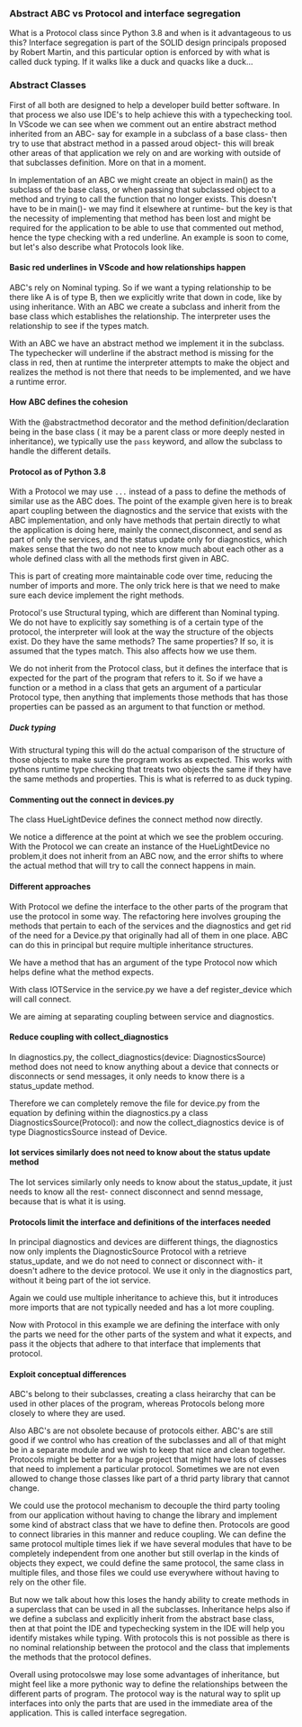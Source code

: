 ### Abstract ABC vs Protocol and interface segregation

What is a Protocol class since Python 3.8 and when is it advantageous to us this? Interface segregation is part of the SOLID design principals proposed by Robert Martin, and this particular option is enforced by with what is called duck typing. If it walks like a duck and quacks like a duck...

### Abstract Classes

First of all both are designed to help a developer build better software. In that process we also use IDE's to help achieve this with a typechecking tool. In VScode we can see when we comment out an entire abstract method inherited from an ABC- say for example in a subclass of a base class- then try to use that abstract method in a passed aroud object- this will break other areas of that application we rely on and are working with outside of that subclasses definition. More on that in a moment.

In implementation of an ABC we might create an object in main() as the subclass of the base class, or when passing that subclassed object to a method and trying to call the function that no longer exists. This doesn't have to be in main()- we may find it elsewhere at runtime- but the key is that the necessity of implementing that method has been lost and might be required for the application to be able to use that commented out method, hence the type checking with a red underline. An example is soon to come, but let's also describe what Protocols look like.

#### Basic red underlines in VScode and how relationships happen 

ABC's rely on Nominal typing. So if we want a typing relationship to be there like A is of type B, then we explicitly write that down in code, like by using inheritance. With an ABC we create a subclass and inherit from the base class which establishes the relationship. The interpreter uses the relationship to see if the types match.

With an ABC we have an abstract method we implement it in the subclass. The typechecker will underline if the abstract method is missing for the class in red, then at runtime the interpreter attempts to make the object and realizes the method is not there that needs to be implemented, and we have a runtime error. 

#### How ABC defines the cohesion

With the @abstractmethod decorator and the method definition/declaration being in the base class ( it may be a parent class or more deeply nested in inheritance), we typically use the `pass` keyword, and allow the subclass to handle the different details.

#### Protocol as of Python 3.8
With a Protocol we may use `...` instead of a pass to define the methods of similar use as the ABC does. The point of the example given here is to break apart coupling between the diagnostics and the service that exists with the ABC implementation, and only have methods that pertain directly to what the application is doing here, mainly the connect,disconnect, and send as part of only the services, and the status update only for diagnostics, which makes sense that the two do not nee to know much about each other as a whole defined class with all the methods first given in ABC. 

This is part of creating more maintainable code over time, reducing the number of imports and more. The only trick here is that we need to make sure each device implement the right methods.

Protocol's use Structural typing, which are different than Nominal typing. We do not have to explicitly say something is of a certain type of the protocol, the interpreter will look at the way the structure of the objects exist. Do they have the same methods? The same properties? If so, it is assumed that the types match. This also affects how we use them.

We do not inherit from the Protocol class, but it defines the interface that is expected for the part of the program that refers to it. So if we have a function or a method in a class that gets an argument of a particular Protocol type, then anything that implements those methods that has those properties can be passed as an argument to that function or method. 

##### Duck typing 

With structural typing this will do the actual comparison of the structure of those objects to make sure the program works as expected. This works with pythons runtime type checking that treats two objects the same if they have the same methods and properties. This is what is referred to as duck typing.
 
#### Commenting out the connect in devices.py

The class HueLightDevice defines the connect method now directly.

We notice a difference at the point at which we see the problem occuring. With the Protocol we can create an instance of the HueLightDevice no problem,it does not inherit from an ABC now, and the error shifts to where the actual method that will try to call the connect happens in main.

#### Different approaches

With Protocol we define the interface to the other parts of the program that use the protocol in some way. The refactoring here involves grouping the methods that pertain to each of the services and the diagnostics and get rid of the need for a Device.py that originally had all of them in one place. ABC can do this in principal but require multiple inheritance structures.

We have a method that has an argument of the type Protocol now which helps define what the method expects.

With class IOTService in the service.py we have a def register_device which will call connect.

We are aiming at separating coupling between service and diagnostics.

#### Reduce coupling with collect_diagnostics 

In diagnostics.py, the collect_diagnostics(device: DiagnosticsSource) method does not need to know anything about a device that connects or disconnects or send messages, it only needs to know there is a status_update method. 

Therefore we can completely remove the file for device.py from the equation by defining within the diagnostics.py a class DiagnosticsSource(Protocol): and now the collect_diagnostics device is of type DiagnosticsSource instead of Device. 

#### Iot services similarly does not need to know about the status update method

The Iot services similarly only needs to know about the status_update, it just needs to know all the rest- connect disconnect and sennd message, because that is what it is using.

#### Protocols limit the interface and definitions of the interfaces needed

In principal diagnostics and devices are diifferent things, the diagnostics now only implents the DiagnosticSource Protocol with a retrieve status_update, and we do not need to connect or disconnect with- it doesn't adhere to the device protocol. We use it only in the diagnostics part, without it being part of the iot service.

Again we could use multiple inheritance to achieve this, but it introduces more imports that are not typically needed and has a lot more coupling.

Now with Protocol in this example we are defining the interface with only the parts we need for the other parts of the system and what it expects, and pass it the objects that adhere to that interface that implements that protocol.

#### Exploit conceptual differences

ABC's belong to their subclasses, creating a class heirarchy that can be used in other places of the program, whereas Protocols belong more closely to where they are used.

Also ABC's are not obsolete because of protocols either. ABC's are still good if we control who has creation of the subclasses and all of that might be in a separate module and we wish to keep that nice and clean together. Protocols might be better for a huge project that might have lots of classes that need to implement a particular protocol. Sometimes we are not even allowed to change those classes like part of a thrid party library that cannot change. 

We could use the protocol mechanism to decouple the third party tooling from our application without having to change the library and implement some kind of abstract class that we have to define then. Protocols are good to connect libraries in this manner and reduce coupling. We can define the same protocol multiple times liek if we have several modules that have to be completely independent from one another but still overlap in the kinds of objects they expect, we could define the same protocol, the same class in multiple files, and those files we could use everywhere without having to rely on the other file.

But now we talk about how this loses the handy ability to create methods in a superclass that can be used in all the subclasses. Inheritance helps also if we define a subclass and explicitly inherit from the abstract base class, then at that point the IDE and typechecking system in the IDE will help you identify mistakes while typing. With protocols this is not possible as there is no nominal relationship between the protocol and the class that implements the methods that the protocol defines.

Overall using protocolswe may lose some advantages of inheritance, but might feel like a more pythonic way to define the relationships between the different parts of program. The protocol way is the natural way to split up interfaces into only the parts that are used in the immediate area of the application. This is called interface segregation.
